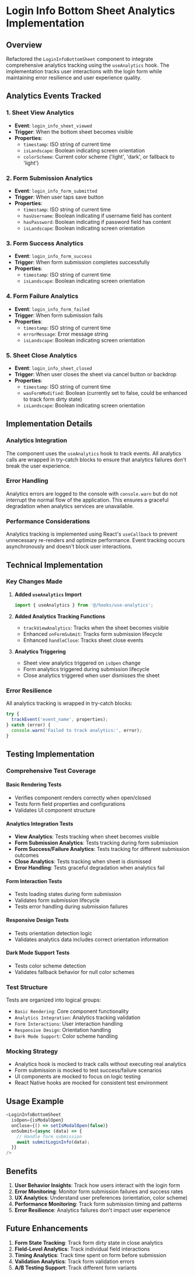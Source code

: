 # Login Info Bottom Sheet Analytics Implementation

## Overview

Refactored the `LoginInfoBottomSheet` component to integrate comprehensive analytics tracking using the `useAnalytics` hook. The implementation tracks user interactions with the login form while maintaining error resilience and user experience quality.

## Analytics Events Tracked

### 1. Sheet View Analytics
- **Event**: `login_info_sheet_viewed`
- **Trigger**: When the bottom sheet becomes visible
- **Properties**:
  - `timestamp`: ISO string of current time
  - `isLandscape`: Boolean indicating screen orientation
  - `colorScheme`: Current color scheme ('light', 'dark', or fallback to 'light')

### 2. Form Submission Analytics
- **Event**: `login_info_form_submitted`
- **Trigger**: When user taps save button
- **Properties**:
  - `timestamp`: ISO string of current time
  - `hasUsername`: Boolean indicating if username field has content
  - `hasPassword`: Boolean indicating if password field has content
  - `isLandscape`: Boolean indicating screen orientation

### 3. Form Success Analytics
- **Event**: `login_info_form_success`
- **Trigger**: When form submission completes successfully
- **Properties**:
  - `timestamp`: ISO string of current time
  - `isLandscape`: Boolean indicating screen orientation

### 4. Form Failure Analytics
- **Event**: `login_info_form_failed`
- **Trigger**: When form submission fails
- **Properties**:
  - `timestamp`: ISO string of current time
  - `errorMessage`: Error message string
  - `isLandscape`: Boolean indicating screen orientation

### 5. Sheet Close Analytics
- **Event**: `login_info_sheet_closed`
- **Trigger**: When user closes the sheet via cancel button or backdrop
- **Properties**:
  - `timestamp`: ISO string of current time
  - `wasFormModified`: Boolean (currently set to false, could be enhanced to track form dirty state)
  - `isLandscape`: Boolean indicating screen orientation

## Implementation Details

### Analytics Integration
The component uses the `useAnalytics` hook to track events. All analytics calls are wrapped in try-catch blocks to ensure that analytics failures don't break the user experience.

### Error Handling
Analytics errors are logged to the console with `console.warn` but do not interrupt the normal flow of the application. This ensures a graceful degradation when analytics services are unavailable.

### Performance Considerations
Analytics tracking is implemented using React's `useCallback` to prevent unnecessary re-renders and optimize performance. Event tracking occurs asynchronously and doesn't block user interactions.

## Technical Implementation

### Key Changes Made

1. **Added `useAnalytics` Import**
   ```typescript
   import { useAnalytics } from '@/hooks/use-analytics';
   ```

2. **Added Analytics Tracking Functions**
   - `trackViewAnalytics`: Tracks when the sheet becomes visible
   - Enhanced `onFormSubmit`: Tracks form submission lifecycle
   - Enhanced `handleClose`: Tracks sheet close events

3. **Analytics Triggering**
   - Sheet view analytics triggered on `isOpen` change
   - Form analytics triggered during submission lifecycle
   - Close analytics triggered when user dismisses the sheet

### Error Resilience
All analytics tracking is wrapped in try-catch blocks:

```typescript
try {
  trackEvent('event_name', properties);
} catch (error) {
  console.warn('Failed to track analytics:', error);
}
```

## Testing Implementation

### Comprehensive Test Coverage

#### Basic Rendering Tests
- Verifies component renders correctly when open/closed
- Tests form field properties and configurations
- Validates UI component structure

#### Analytics Integration Tests
- **View Analytics**: Tests tracking when sheet becomes visible
- **Form Submission Analytics**: Tests tracking during form submission
- **Form Success/Failure Analytics**: Tests tracking for different submission outcomes
- **Close Analytics**: Tests tracking when sheet is dismissed
- **Error Handling**: Tests graceful degradation when analytics fail

#### Form Interaction Tests
- Tests loading states during form submission
- Validates form submission lifecycle
- Tests error handling during submission failures

#### Responsive Design Tests
- Tests orientation detection logic
- Validates analytics data includes correct orientation information

#### Dark Mode Support Tests
- Tests color scheme detection
- Validates fallback behavior for null color schemes

### Test Structure
Tests are organized into logical groups:
- `Basic Rendering`: Core component functionality
- `Analytics Integration`: Analytics tracking validation
- `Form Interactions`: User interaction handling
- `Responsive Design`: Orientation handling
- `Dark Mode Support`: Color scheme handling

### Mocking Strategy
- Analytics hook is mocked to track calls without executing real analytics
- Form submission is mocked to test success/failure scenarios
- UI components are mocked to focus on logic testing
- React Native hooks are mocked for consistent test environment

## Usage Example

```typescript
<LoginInfoBottomSheet
  isOpen={isModalOpen}
  onClose={() => setIsModalOpen(false)}
  onSubmit={async (data) => {
    // Handle form submission
    await submitLoginInfo(data);
  }}
/>
```

## Benefits

1. **User Behavior Insights**: Track how users interact with the login form
2. **Error Monitoring**: Monitor form submission failures and success rates
3. **UX Analytics**: Understand user preferences (orientation, color scheme)
4. **Performance Monitoring**: Track form submission timing and patterns
5. **Error Resilience**: Analytics failures don't impact user experience

## Future Enhancements

1. **Form State Tracking**: Track form dirty state in close analytics
2. **Field-Level Analytics**: Track individual field interactions
3. **Timing Analytics**: Track time spent on form before submission
4. **Validation Analytics**: Track form validation errors
5. **A/B Testing Support**: Track different form variants
